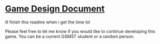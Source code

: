 # [Game Design Document](https://github.com/Koolkev246/gsmst-LetsSurf/blob/master/Game%20Design%20Document.pdf)

ill finish this readme when i get the time lol

Please feel free to let me know if you would like to continue developing this game. You can be a current GSMST student or a random person.
